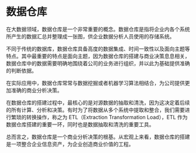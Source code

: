 # 数据仓库
在大数据领域，数据仓库是一个非常重要的概念。数据仓库是指将企业内各个系统所产生的数据汇总并整理成一张图，供企业数据分析人员使用的存储系统。

不同于传统的数据库，数据仓库具备高度的数据集成、时间一致性以及面向主题等特点。其中最重要的特点是面向主题，因为数据仓库的搭建与商业决策息息相关，数据仓库中的数据需要明确地围绕着公司的业务进行组织，并以此为基础提供准确的判断依据。

在实际应用中，数据仓库常常与数据挖掘或者机器学习算法相结合，为公司提供更加准确的商业分析决策。

在数据仓库的搭建过程中，最核心的是对源数据的抽取和清洗，因为这决定着后续的所有计算、分析和决策。有时为了将数据从多个系统中提取和整合，我们需要进行繁琐的转换操作，称之为 ETL（Extraction Transformation Load），ETL 作为数据仓库搭建的重要一环，同时也是数据抽取和清洗的重要工具。

总而言之，数据仓库是一个商业分析决策的根基。从宏观上来看，数据仓库的搭建是一项整合企业信息资产，为企业创造商业价值的工程。